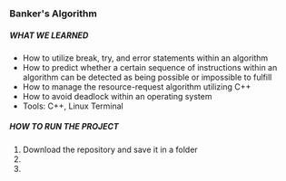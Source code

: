 ### Banker's Algorithm

##### WHAT WE LEARNED
* How to utilize break, try, and error statements within an algorithm
* How to predict whether a certain sequence of instructions within an algorithm can be detected as being possible or impossible to fulfill
* How to manage the resource-request algorithm utilizing C++
* How to avoid deadlock within an operating system
* Tools: C++, Linux Terminal

##### HOW TO RUN THE PROJECT
1. Download the repository and save it in a folder
2.
3. 

